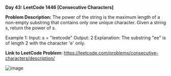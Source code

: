 **Day 43: LeetCode 1446 [Consecutive Characters]**

**Problem Description:**
The power of the string is the maximum length of a non-empty substring that contains only one unique character.
Given a string s, return the power of s.

Example 1:
Input: s = "leetcode"
Output: 2
Explanation: The substring "ee" is of length 2 with the character 'e' only.

**Link to LeetCode Problem:**
https://leetcode.com/problems/consecutive-characters/description/

![image](https://github.com/404reese/100DaysOfJava/assets/135740066/67f694b4-106a-48ec-bb55-bcab0038f745)

